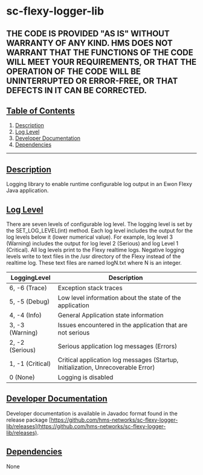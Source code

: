 # sc-flexy-logger-lib

THE CODE IS PROVIDED "AS IS" WITHOUT WARRANTY OF ANY KIND. HMS DOES NOT WARRANT THAT THE FUNCTIONS OF THE CODE WILL MEET YOUR REQUIREMENTS, OR THAT THE OPERATION OF THE CODE WILL BE UNINTERRUPTED OR ERROR-FREE, OR THAT DEFECTS IN IT CAN BE CORRECTED.
---

## [Table of Contents](#table-of-contents)

1. [Description](#description)
2. [Log Level](#log-level)
3. [Developer Documentation](#developer-documentation)
4. [Dependencies](#dependencies)

---

## [Description](#table-of-contents)

Logging library to enable runtime configurable log output in an Ewon Flexy Java application.

## [Log Level](#table-of-contents)

There are seven levels of configurable log level. The logging level is set by the SET_LOG_LEVEL(int) method. Each log level includes the output for the log levels below it (lower numerical value). For example, log level 3 (Warning) includes the output for log level 2 (Serious) and log Level 1 (Critical). All log levels print to the Flexy realtime logs. Negative logging levels write to text files in the /usr directory of the Flexy instead of the realtime log. These text files are named logN.txt where N is an integer.

| LoggingLevel     | Description |
|------------------|---|
| 6, -6 (Trace)    | Exception stack traces |
| 5, -5 (Debug)    | Low level information about the state of the application |
| 4, -4 (Info)     | General Application state information |
| 3, -3 (Warning)  | Issues encountered in the application that are not serious |
| 2, -2 (Serious)  | Serious application log messages (Errors) |
| 1, -1 (Critical) | Critical application log messages (Startup, Initialization, Unrecoverable Error) |
| 0 (None)         | Logging is disabled |

## [Developer Documentation](#table-of-contents)

Developer documentation is available in Javadoc format found in the release package [https://github.com/hms-networks/sc-flexy-logger-lib/releases](https://github.com/hms-networks/sc-flexy-logger-lib/releases).

## [Dependencies](#table-of-contents)
None